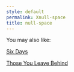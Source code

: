 ```yaml
---
style: default
permalink: Xnull-space
title: null-space
---
```

You may also like:

[Six Days](http://scp-wiki.net/six-days)

[Those You Leave Behind](http://scp-wiki.net/those-you-leave-behind)
